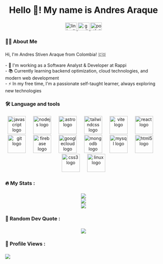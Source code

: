 ###

<h1 align="center">Hello 👋! My name is Andres Araque</h1>

###

<div align="center">
  <a href="https://www.linkedin.com/in/araque-andres/" target="_blank">
    <img src="https://raw.githubusercontent.com/maurodesouza/profile-readme-generator/master/src/assets/icons/social/linkedin/default.svg" width="37" height="25" alt="linkedin logo"  />
  </a>
  <a href="mailto:aaraqueamaya397@gmail.com" target="_blank">
    <img src="https://raw.githubusercontent.com/maurodesouza/profile-readme-generator/master/src/assets/icons/social/gmail/default.svg" width="37" height="25" alt="gmail logo"  />
  </a>
  <a href="https://andresaraque.com" target="_blank">
    <img src="https://andresaraque.com/favicon.svg" width="37" height="25" alt="portfolio logo" />
  </a>
</div>

###

<h3 align="left">👩‍💻  About Me</h3>

###

<p align="left">Hi, I'm Andres Stiven Araque from Colombia! 🇨🇴<br><br>- 🔭 I'm working as a Software Analyst & Developer at Rappi<br>- 📚 Currently learning backend optimization, cloud technologies, and modern web development<br>- ⚡ In my free time, I'm a passionate self-taught learner, always exploring new technologies</p>

###

<h3 align="left">🛠 Language and tools</h3>

###

<div align="center">
  <img src="https://skillicons.dev/icons?i=js" height="58" alt="javascript logo"  />
  <img width="16" />
  <img src="https://skillicons.dev/icons?i=nodejs" height="58" alt="nodejs logo"  />
  <img width="16" />
  <img src="https://skillicons.dev/icons?i=astro" height="58" alt="astro logo"  />
  <img width="16" />
  <img src="https://skillicons.dev/icons?i=tailwind" height="58" alt="tailwindcss logo"  />
  <img width="16" />
  <img src="https://skillicons.dev/icons?i=vite" height="58" alt="vite logo"  />
  <img width="16" />
  <img src="https://skillicons.dev/icons?i=react" height="58" alt="react logo"  />
  <img width="16" />
  <img src="https://skillicons.dev/icons?i=git" height="58" alt="git logo"  />
  <img width="16" />
  <img src="https://skillicons.dev/icons?i=firebase" height="58" alt="firebase logo"  />
  <img width="16" />
  <img src="https://skillicons.dev/icons?i=gcp" height="58" alt="googlecloud logo"  />
  <img width="16" />
  <img src="https://skillicons.dev/icons?i=mongodb" height="58" alt="mongodb logo"  />
  <img width="16" />
  <img src="https://skillicons.dev/icons?i=mysql" height="58" alt="mysql logo"  />
  <img width="16" />
  <img src="https://skillicons.dev/icons?i=html" height="58" alt="html5 logo"  />
  <img width="16" />
  <img src="https://skillicons.dev/icons?i=css" height="58" alt="css3 logo"  />
  <img width="16" />
  <img src="https://skillicons.dev/icons?i=linux" height="58" alt="linux logo"  />
</div>

###

<h3 align="left">🔥   My Stats :</h3>

###

<div align="center">
  
![](https://github-readme-stats.vercel.app/api?username=Mono-A3&theme=github_dark_dimmed&hide_border=false&include_all_commits=false&count_private=false)<br/>
![](https://github-readme-streak-stats.herokuapp.com/?user=Mono-A3&theme=github_dark_dimmed&hide_border=false)<br/>
![](https://github-readme-stats.vercel.app/api/top-langs/?username=Mono-A3&theme=github_dark_dimmed&hide_border=false&include_all_commits=false&count_private=false&layout=compact)

</div>

###

<h3 align="left">📝   Random Dev Quote :</h3>

###

<div align="center">

![](https://quotes-github-readme.vercel.app/api?type=horizontal&theme=nord)

</div>

###

<h3 align="left">👀   Profile Views :</h3>

###

<div align="left">

<img src="https://visitor-badge.laobi.icu/badge?page_id=Mono-A3.Mono-A3&left_color=#24292F&right_color=#539BF5" />

</div>

###
